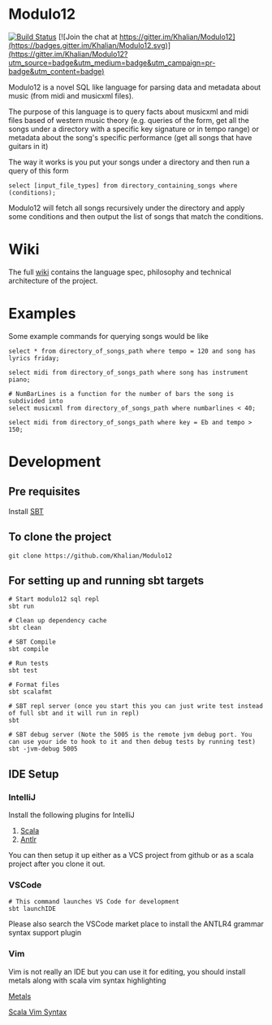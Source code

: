# Modulo12

[![Build Status](https://travis-ci.org/Khalian/Modulo12.svg?branch=master)](https://travis-ci.org/Khalian/Modulo12) [![Join the chat at https://gitter.im/Khalian/Modulo12](https://badges.gitter.im/Khalian/Modulo12.svg)](https://gitter.im/Khalian/Modulo12?utm_source=badge&utm_medium=badge&utm_campaign=pr-badge&utm_content=badge)

Modulo12 is a novel SQL like language for parsing data and metadata about music (from midi and musicxml files).

The purpose of this language is to query facts about musicxml and midi files based of western music theory (e.g. queries of the form, get all the songs under a directory with a specific key signature or in tempo range) or metadata about the song's specific performance (get all songs that have guitars in it)

The way it works is you put your songs under a directory and then run a query of this form

```
select [input_file_types] from directory_containing_songs where (conditions);
```

Modulo12 will fetch all songs recursively under the directory and apply some conditions and then output the list of songs that match the conditions.

# Wiki

The full [wiki](https://github.com/Khalian/Modulo12/wiki) contains the language spec, philosophy and technical architecture of the project.

# Examples

Some example commands for querying songs would be like

```
select * from directory_of_songs_path where tempo = 120 and song has lyrics friday;
```

```
select midi from directory_of_songs_path where song has instrument piano;
```

```
# NumBarLines is a function for the number of bars the song is subdivided into
select musicxml from directory_of_songs_path where numbarlines < 40;
```

```
select midi from directory_of_songs_path where key = Eb and tempo > 150;
```

# Development

## Pre requisites

Install [SBT](https://www.scala-sbt.org/1.x/docs/Setup.html)

## To clone the project

```
git clone https://github.com/Khalian/Modulo12
```

## For setting up and running sbt targets

```
# Start modulo12 sql repl
sbt run

# Clean up dependency cache
sbt clean

# SBT Compile
sbt compile

# Run tests
sbt test

# Format files
sbt scalafmt

# SBT repl server (once you start this you can just write test instead of full sbt and it will run in repl)
sbt

# SBT debug server (Note the 5005 is the remote jvm debug port. You can use your ide to hook to it and then debug tests by running test)
sbt -jvm-debug 5005
```

##  IDE Setup

### IntelliJ

Install the following plugins for IntelliJ

1. [Scala](https://www.jetbrains.com/help/idea/discover-intellij-idea-for-scala.html)
2. [Antlr](https://plugins.jetbrains.com/plugin/7358-antlr-v4)

You can then setup it up either as a VCS project from github or as a scala project after you clone it out.

### VSCode

```
# This command launches VS Code for development
sbt launchIDE
```

Please also search the VSCode market place to install the ANTLR4 grammar syntax support plugin

### Vim

Vim is not really an IDE but you can use it for editing, you should install metals along with scala vim syntax highlighting

[Metals](https://scalameta.org/metals/docs/editors/vim.html)

[Scala Vim Syntax](https://www.vim.org/scripts/script.php?script_id=3524)
